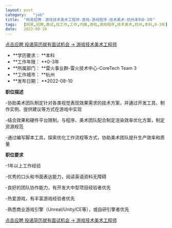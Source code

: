 ```yaml
---
layout:	post
category:	"job"
title:	"网易招聘：游戏技术美术工程师-游戏-游戏程序-技术美术-杭州本科0-3年"
tags:	[网易,招聘,面试,找工作,工作,内推,游戏,游戏程序,技术美术,杭州,本科,0-3年]
date:	2022-08-10
---
```


[点击应聘 投递简历就有面试机会 ->  游戏技术美术工程师](http://mobile.bole.netease.com/bole/boleDetail?id=38317&employeeId=346f03c3cda5f04c&key=all)



- **学历要求： **本科
- **工作年限： **0-3年
- **所属部门： **雷火事业群-雷火技术中心-CoreTech Team 3
- **工作城市： **杭州
- **发布日期： **2022-08-10



**职位描述**

-协助美术团队制定针对各类视觉表现效果需求的技术方案，并通过开发工具、制作实例、提供建议等方式在游戏中实现

-结合效果和硬件平台限制，与程序、美术团队配合制定渲染效率优化方案，制定资源规范

-通过编写脚本工具，探索优化工作流程等方式，协助美术团队提升生产效率和质量





**职位要求**

-1年以上工作经验

-优秀的口头和书面表达能力，阅读英语资料无障碍

-良好的团队协作能力，有开发大中型项目经验者优先

-热爱游戏，有丰富游戏经验者优先

-熟悉商业游戏引擎（Unreal/Unity/CE等），或自研引擎者优先





[点击应聘 投递简历就有面试机会 ->  游戏技术美术工程师](http://mobile.bole.netease.com/bole/boleDetail?id=38317&employeeId=346f03c3cda5f04c&key=all)